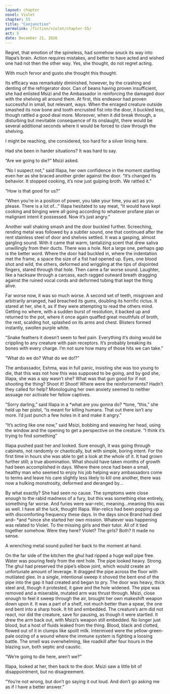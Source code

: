 ```yaml
---
layout: chapter
novel: Violet
chapter: 55
title: "Conjunction"
permalink: /fiction/violet/chapter-55/
act: 5
date: December 21, 2026
---
```

Regret, that emotion of the spineless, had somehow snuck its way into Illapa’s brain. Action requires mistakes, and better to have acted and wished one had not then the other way. Yes, she thought, do not regret acting. 

With much fervor and gusto she thought this thought. 

Its efficacy was remarkably diminished, however, by the crashing and denting of the refrigerator door. Can of beans having proven insufficient, she had enlisted Msizi and the Ambassador in reinforcing the damaged door with the shelving all around them. At first, this endeavor had proven successful in small, but relevant, ways. When the enraged creature outside smashed its now bone and tooth encrusted fist into the door, it buckled less, though rattled a good deal more. Moreover, when it did break through, a disturbing but inevitable consequence of its onslaught, there would be several additional seconds where it would be forced to claw through the shelving. 

I might be reaching, she considered, too hard for a silver lining here.

Had she been in harder situations? It was hard to say.

“Are we going to die?” Msizi asked.

“No I suspect not,” said Illapa, her own confidence in the moment startling even her as she braced another girder against the door. “It’s changed its behavior. It stopped cooking, it’s now just gulping broth. We rattled it.”

“How is that good for us?”

“When you’re in a position of power, you take your time, you act as you please. There is a lot of…” Illapa hesitated to say meat, “It would have kept cooking and binging were all going according to whatever profane plan or malignant intent it possessed. Now it’s just angry.”

Another wall shaking smash and the door buckled further. Screeching, rending metal was followed by a subtler sound, one that continued after the rent stainless steel of door and shelves settled. It was a gasping, almost gargling sound. With it came that warm, tantalizing scent that drew saliva unwillingly from their ducts. There was a hole. Not a large one, perhaps gap is the better word. Where the door had buckled in, where the indentation met the frame, a space the size of a fist had opened up. Eyes, one blood shot and wild, the others, deformed and wriggling at the tips of disjointed fingers, stared through that hole. Then came a far worse sound. Laughter, like a hacksaw through a carcass, each ragged outward breath dragging against the ruined vocal cords and deformed tubing that kept the thing alive.

Far worse now, it was so much worse. A second set of teeth, misgrown and arbitrarily arranged, had breached its gums, doubling its horrific rictus. It stared at her, she it, as if they were attempting to read the others mind. Getting no where, with a sudden burst of resolution, it backed up and returned to the pot, where it once again quaffed great mouthfuls of broth, the rest, scalding hot, splashed on its arms and chest. Blisters formed instantly, swollen purple white.

“Snake feathers it doesn’t seem to feel pain. Everything it’s doing would be crippling to any creature with pain receptors. It’s probably breaking its bones with every charge. I’m not sure how many of those hits we can take.”

“What do we do? What do we do!?”

The ambassador, Eshma, was in full panic, insisting she was too young to die, that this was not how this was supposed to be going, and by god she, Illapa, she was a spy wasn’t she? What was that gun good for if not shooting the thing? Shoot it! Shoot! Where were the reinforcements? Hadn’t they called for help? Monologuing her own anxiety seemed to neither assuage nor activate her fellow captives.

“Sorry darling,” said Illapa in a *what are you gonna do? *tone, “this,” she held up her pistol, “is meant for killing humans. That out there isn’t any more. I’d just punch a few holes in it and make it angry.”

“It’s acting like one now,” said Msizi, bobbing and weaving her head, using the window and the opening to get a perspective on the creature. “I think it’s trying to find something”

Illapa pushed past her and looked. Sure enough, it was going through cabinets, not randomly or chaotically, but with simple, boring intent. For the first time in hours she was able to get a look at the whole of it. It had grown further still; a true abomination. What should have taken months of growth had been accomplished in days. Where there once had been a small, healthy man who seemed to enjoy his job helping wary ambassadors come to terms and leave his care slightly less likely to kill one another, there was now a hulking monstrosity, deformed and deranged by…

By what exactly? She had seen no cause. The symptoms were close enough to the rabid madness of a fury, but this was something else entirely, something far worse. And furies were war-relic, meaning…meaning this was as well. I have all the luck, thought Illapa. War-relics had been popping up with discomforting frequency these days. In the days since Brand had died and– *and *since she started her own mission. Whatever was happening was related to Violet. To the missing girls and their tutor. All of it tied together somehow. Were they here? Violet? The girls? Both? It made no sense.

A wrenching metal sound pulled her back to the moment at hand.

On the far side of the kitchen the ghul had ripped a huge wall pipe free. Water was pouring feely from the rent hole. The pipe looked heavy. Strong. The ghul had preserved the pipe’s elbow joint, which would create an unfortunate amount of leverage. It dragged the pipe across the floor with mutilated glee. In a single, intentional sweep it shoved the bent end of the pipe into the gap it had created and began to pry. The door was heavy, thick steel and, though it protested, it gave and the hole widened. The pipe was removed and a miserable, mutated arm was thrust through. Msizi, close enough to feel it sweep through the air, brought her own makeshift weapon down upon it. It was a part of a shelf, not much better than a spear, the one end bent into a sharp hook. It hit and embedded. The creature’s arm did not react, nor did the creature, save for pausing, as though it were startled. It drew the arm back out, with Msizi’s weapon still embedded. No longer just blood, but a host of fluids leaked from the thing. Blood, black and clotted, flowed out of it in clumps like spoilt milk. Intermixed were the yellow-green-pale oozing of a wound where the immune system is fighting a loosing battle. The smell was overwhelming, like roadkill after four hours in the blazing sun, both septic and caustic.

“We’re going to die here, aren’t we?”

Illapa, looked at her, then back to the door. Msizi saw a little bit of disappointment, but no disagreement. 

“You’re not wrong, but don’t go saying it out loud. And don’t go asking me as if I have a better answer.”